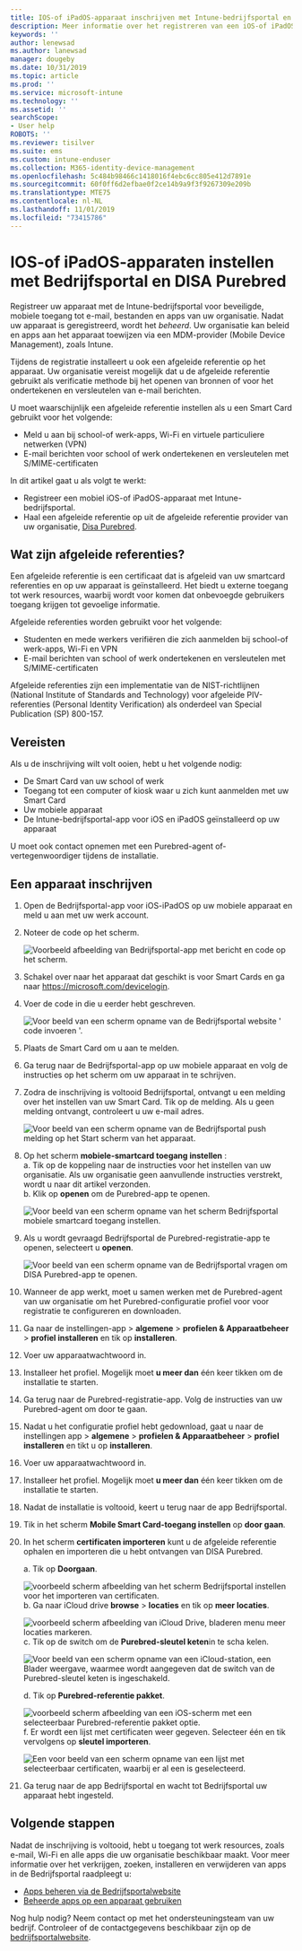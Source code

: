 ```yaml
---
title: IOS-of iPadOS-apparaat inschrijven met Intune-bedrijfsportal en DISA Purebred
description: Meer informatie over het registreren van een iOS-of iPadOS-apparaat en het instellen van afgeleide referentie verificatie met DISA Purebred.
keywords: ''
author: lenewsad
ms.author: lanewsad
manager: dougeby
ms.date: 10/31/2019
ms.topic: article
ms.prod: ''
ms.service: microsoft-intune
ms.technology: ''
ms.assetid: ''
searchScope:
- User help
ROBOTS: ''
ms.reviewer: tisilver
ms.suite: ems
ms.custom: intune-enduser
ms.collection: M365-identity-device-management
ms.openlocfilehash: 5c484b98466c1418016f4ebc6cc805e412d7891e
ms.sourcegitcommit: 60f0ff6d2efbae0f2ce14b9a9f3f9267309e209b
ms.translationtype: MTE75
ms.contentlocale: nl-NL
ms.lasthandoff: 11/01/2019
ms.locfileid: "73415786"
---
```

# <a name="set-up-ios-or-ipados-device-with-company-portal-and-disa-purebred"></a>IOS-of iPadOS-apparaten instellen met Bedrijfsportal en DISA Purebred  

Registreer uw apparaat met de Intune-bedrijfsportal voor beveiligde, mobiele toegang tot e-mail, bestanden en apps van uw organisatie. Nadat uw apparaat is geregistreerd, wordt het *beheerd*. Uw organisatie kan beleid en apps aan het apparaat toewijzen via een MDM-provider (Mobile Device Management), zoals Intune.  

Tijdens de registratie installeert u ook een afgeleide referentie op het apparaat. Uw organisatie vereist mogelijk dat u de afgeleide referentie gebruikt als verificatie methode bij het openen van bronnen of voor het ondertekenen en versleutelen van e-mail berichten. 

U moet waarschijnlijk een afgeleide referentie instellen als u een Smart Card gebruikt voor het volgende:

* Meld u aan bij school-of werk-apps, Wi-Fi en virtuele particuliere netwerken (VPN)
* E-mail berichten voor school of werk ondertekenen en versleutelen met S/MIME-certificaten  

In dit artikel gaat u als volgt te werkt:  

   * Registreer een mobiel iOS-of iPadOS-apparaat met Intune-bedrijfsportal.  
   * Haal een afgeleide referentie op uit de afgeleide referentie provider van uw organisatie, [Disa Purebred](https://cyber.mil/pki-pke/purebred/).  

## <a name="what-are-derived-credentials"></a>Wat zijn afgeleide referenties?  
Een afgeleide referentie is een certificaat dat is afgeleid van uw smartcard referenties en op uw apparaat is geïnstalleerd. Het biedt u externe toegang tot werk resources, waarbij wordt voor komen dat onbevoegde gebruikers toegang krijgen tot gevoelige informatie.  

Afgeleide referenties worden gebruikt voor het volgende: 
* Studenten en mede werkers verifiëren die zich aanmelden bij school-of werk-apps, Wi-Fi en VPN
* E-mail berichten van school of werk ondertekenen en versleutelen met S/MIME-certificaten

Afgeleide referenties zijn een implementatie van de NIST-richtlijnen (National Institute of Standards and Technology) voor afgeleide PIV-referenties (Personal Identity Verification) als onderdeel van Special Publication (SP) 800-157.  

## <a name="prerequisites"></a>Vereisten

 Als u de inschrijving wilt volt ooien, hebt u het volgende nodig:

* De Smart Card van uw school of werk
* Toegang tot een computer of kiosk waar u zich kunt aanmelden met uw Smart Card
* Uw mobiele apparaat
* De Intune-bedrijfsportal-app voor iOS en iPadOS geïnstalleerd op uw apparaat   

U moet ook contact opnemen met een Purebred-agent of-vertegenwoordiger tijdens de installatie.      

## <a name="enroll-device"></a>Een apparaat inschrijven  
1. Open de Bedrijfsportal-app voor iOS-iPadOS op uw mobiele apparaat en meld u aan met uw werk account.  

2. Noteer de code op het scherm.  

    ![Voorbeeld afbeelding van Bedrijfsportal-app met bericht en code op het scherm.](./media/copy-code-intercede.png)  
3. Schakel over naar het apparaat dat geschikt is voor Smart Cards en ga naar https://microsoft.com/devicelogin. 
4. Voer de code in die u eerder hebt geschreven.  

    ![Voor beeld van een scherm opname van de Bedrijfsportal website ' code invoeren '.](./media/enter-code-intercede.png)   

5. Plaats de Smart Card om u aan te melden.  
6. Ga terug naar de Bedrijfsportal-app op uw mobiele apparaat en volg de instructies op het scherm om uw apparaat in te schrijven.  
7. Zodra de inschrijving is voltooid Bedrijfsportal, ontvangt u een melding over het instellen van uw Smart Card. Tik op de melding. Als u geen melding ontvangt, controleert u uw e-mail adres.   

    ![Voor beeld van een scherm opname van de Bedrijfsportal push melding op het Start scherm van het apparaat.](./media/action-required-in-app-intercede.png)  
8. Op het scherm **mobiele-smartcard toegang instellen** :  
    a. Tik op de koppeling naar de instructies voor het instellen van uw organisatie. Als uw organisatie geen aanvullende instructies verstrekt, wordt u naar dit artikel verzonden.  
    b. Klik op **openen** om de Purebred-app te openen.  

    ![Voor beeld van een scherm opname van het scherm Bedrijfsportal mobiele smartcard toegang instellen.](./media/smart-card-open-disa-purebred.png)  
9. Als u wordt gevraagd Bedrijfsportal de Purebred-registratie-app te openen, selecteert u **openen**.   

    ![Voor beeld van een scherm opname van de Bedrijfsportal vragen om DISA Purebred-app te openen.](./media/open-app-prompt-disa-purbred.png)  
10. Wanneer de app werkt, moet u samen werken met de Purebred-agent van uw organisatie om het Purebred-configuratie profiel voor voor registratie te configureren en downloaden.   
11. Ga naar de instellingen-app > **algemene** > **profielen & Apparaatbeheer** > **profiel installeren** en tik op **installeren**.  
12. Voer uw apparaatwachtwoord in.  
13. Installeer het profiel. Mogelijk moet **u meer dan** één keer tikken om de installatie te starten. 
14. Ga terug naar de Purebred-registratie-app. Volg de instructies van uw Purebred-agent om door te gaan.  
 
15. Nadat u het configuratie profiel hebt gedownload, gaat u naar de instellingen app > **algemene** > **profielen & Apparaatbeheer** > **profiel installeren** en tikt u op **installeren**.   
16.  Voer uw apparaatwachtwoord in.
17. Installeer het profiel. Mogelijk moet **u meer dan** één keer tikken om de installatie te starten. 
18. Nadat de installatie is voltooid, keert u terug naar de app Bedrijfsportal.  
19.  Tik in het scherm **Mobile Smart Card-toegang instellen** op **door gaan**.  

20. In het scherm **certificaten importeren** kunt u de afgeleide referentie ophalen en importeren die u hebt ontvangen van DISA Purebred.  

    a. Tik op **Doorgaan**.   

    ![voorbeeld scherm afbeelding van het scherm Bedrijfsportal instellen voor het importeren van certificaten.](./media/import-certificate-disa-purebred.png)  
    b. Ga naar iCloud drive **browse** > **locaties** en tik op **meer locaties**.  

    ![voorbeeld scherm afbeelding van iCloud Drive, bladeren menu meer locaties markeren.](./media/icloud-drive-more-locations.png)  
    c. Tik op de switch om de **Purebred-sleutel keten**in te scha kelen.  

    ![Voor beeld van een scherm opname van een iCloud-station, een Blader weergave, waarmee wordt aangegeven dat de switch van de Purebred-sleutel keten is ingeschakeld.](./media/icloud-drive-enable-purebred-keychain.png)   

    d. Tik op **Purebred-referentie pakket**.  

    ![voorbeeld scherm afbeelding van een iOS-scherm met een selecteerbaar Purebred-referentie pakket optie.](./media/purebred-credential-package.png)  
    f. Er wordt een lijst met certificaten weer gegeven. Selecteer één en tik vervolgens op **sleutel importeren**.  

    ![Een voor beeld van een scherm opname van een lijst met selecteerbaar certificaten, waarbij er al een is geselecteerd.](./media/import-purebred-keychain.png) 
21. Ga terug naar de app Bedrijfsportal en wacht tot Bedrijfsportal uw apparaat hebt ingesteld.   

## <a name="next-steps"></a>Volgende stappen  
Nadat de inschrijving is voltooid, hebt u toegang tot werk resources, zoals e-mail, Wi-Fi en alle apps die uw organisatie beschikbaar maakt. Voor meer informatie over het verkrijgen, zoeken, installeren en verwijderen van apps in de Bedrijfsportal raadpleegt u:

* [Apps beheren via de Bedrijfsportalwebsite](manage-apps-cpweb.md)  
* [Beheerde apps op een apparaat gebruiken](use-managed-apps-on-your-device-ios.md)  

Nog hulp nodig? Neem contact op met het ondersteuningsteam van uw bedrijf. Controleer of de contactgegevens beschikbaar zijn op de [bedrijfsportalwebsite](https://go.microsoft.com/fwlink/?linkid=2010980).
